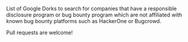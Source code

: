 List of Google Dorks to search for companies that have a responsible disclosure program or bug bounty program which are not affiliated with known bug bounty platforms such as HackerOne or Bugcrowd.

Pull requests are welcome!
